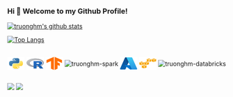 ### Hi 🐥 Welcome to my Github Profile!

[![truonghm's github stats](https://github-readme-stats.vercel.app/api?username=truonghm&show_icons=true&theme=radical&include_all_commits=true&count_private=true&cache_seconds=86400)](https://github.com/truonghm/truonghm)

[![Top Langs](https://github-readme-stats.vercel.app/api/top-langs/?username=truonghm&layout=compact&theme=radical&cache_seconds=86400&hide=html,css,jupyter%20notebook)](https://github.com/truonghm/truonghm)

<div style="display: inline_block"><br>
  <img align="center" alt="truonghm-python" height="30" width="40" src="https://raw.githubusercontent.com/devicons/devicon/master/icons/python/python-original.svg">
  <img align="center" alt="truonghm-r" height="30" width="40" src="https://raw.githubusercontent.com/devicons/devicon/master/icons/r/r-original.svg">
  <img align="center" alt="truonghm-tf" height="30" width="40" src="https://raw.githubusercontent.com/devicons/devicon/master/icons/tensorflow/tensorflow-original.svg">
  <img align="center" alt="truonghm-spark" height="30" width="40" src="https://upload.wikimedia.org/wikipedia/commons/f/f3/Apache_Spark_logo.svg">
  <img align="center" alt="truonghm-azure" height="30" width="40" src="https://raw.githubusercontent.com/devicons/devicon/master/icons/azure/azure-original.svg">
  <img align="center" alt="truonghm-aws" height="30" width="40" src="https://raw.githubusercontent.com/devicons/devicon/master/icons/amazonwebservices/amazonwebservices-original.svg">
  <img align="center" alt="truonghm-databricks" height="30" width="40" src="https://upload.wikimedia.org/wikipedia/commons/6/63/Databricks_Logo.png">
  </div>

##

<div>
  <a href="https://www.linkedin.com/in/truonghoangmanh/" target="_blank"><img src="https://img.shields.io/badge/LinkedIn-0077B5?style=for-the-badge&logo=linkedin&logoColor=white" target="_blank"></a>
  <a href = "mailto:truonghm.work@gmail.com"><img src="https://img.shields.io/badge/-Gmail-%23333?style=for-the-badge&logo=gmail&logoColor=white" target="_blank"></a>

</div>

